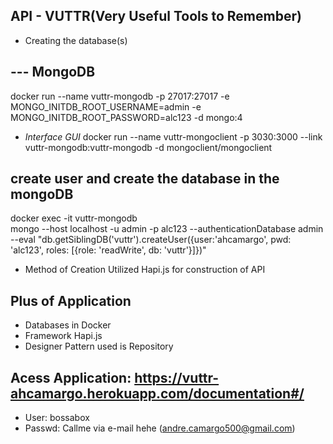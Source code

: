 ## API - VUTTR(Very Useful Tools to Remember) 

- Creating the database(s)

## --- MongoDB
docker run  --name vuttr-mongodb -p 27017:27017 -e MONGO_INITDB_ROOT_USERNAME=admin -e MONGO_INITDB_ROOT_PASSWORD=alc123 -d mongo:4

- *Interface GUI*
docker run --name vuttr-mongoclient -p 3030:3000 --link vuttr-mongodb:vuttr-mongodb -d mongoclient/mongoclient
  
## create user and create the database in the mongoDB
 docker exec -it vuttr-mongodb \
   mongo --host localhost -u admin -p alc123 --authenticationDatabase admin \
   --eval "db.getSiblingDB('vuttr').createUser({user:'ahcamargo', pwd: 'alc123', roles: [{role: 'readWrite', db: 'vuttr'}]})" 

- Method of Creation
  Utilized Hapi.js for construction of API

## Plus of Application
  * Databases in Docker
  * Framework Hapi.js
  * Designer Pattern used is Repository
    
## Acess Application: https://vuttr-ahcamargo.herokuapp.com/documentation#/
  * User: bossabox
  * Passwd: Callme via e-mail hehe (andre.camargo500@gmail.com)